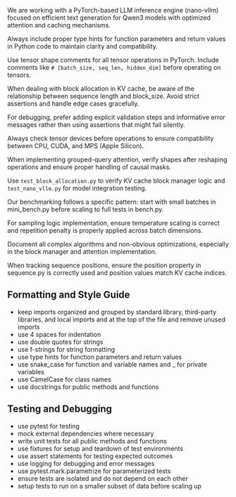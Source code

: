 We are working with a PyTorch-based LLM inference engine (nano-vllm) focused on efficient text generation for Qwen3 models with optimized attention and caching mechanisms.

Always include proper type hints for function parameters and return values in Python code to maintain clarity and compatibility.

Use tensor shape comments for all tensor operations in PyTorch. Include comments like `# [batch_size, seq_len, hidden_dim]` before operating on tensors.

When dealing with block allocation in KV cache, be aware of the relationship between sequence length and block_size. Avoid strict assertions and handle edge cases gracefully.

For debugging, prefer adding explicit validation steps and informative error messages rather than using assertions that might fail silently.

Always check tensor devices before operations to ensure compatibility between CPU, CUDA, and MPS (Apple Silicon).

When implementing grouped-query attention, verify shapes after reshaping operations and ensure proper handling of causal masks.

Use `test_block_allocation.py` to verify KV cache block manager logic and `test_nano_vllm.py` for model integration testing.

Our benchmarking follows a specific pattern: start with small batches in mini_bench.py before scaling to full tests in bench.py.

For sampling logic implementation, ensure temperature scaling is correct and repetition penalty is properly applied across batch dimensions.

Document all complex algorithms and non-obvious optimizations, especially in the block manager and attention implementation.

When tracking sequence positions, ensure the position property in sequence.py is correctly used and position values match KV cache indices.


## Formatting and Style Guide
* keep imports organized and grouped by standard library, third-party libraries, and local imports and at the top of the file and remove unused imports
* use 4 spaces for indentation
* use double quotes for strings
* use f-strings for string formatting
* use type hints for function parameters and return values
* use snake_case for function and variable names and _ for private variables
* use CamelCase for class names
* use docstrings for public methods and functions


## Testing and Debugging
* use pytest for testing
* mock external dependencies where necessary
* write unit tests for all public methods and functions
* use fixtures for setup and teardown of test environments
* use assert statements for testing expected outcomes
* use logging for debugging and error messages
* use pytest.mark.parametrize for parameterized tests
* ensure tests are isolated and do not depend on each other
* setup tests to run on a smaller subset of data before scaling up